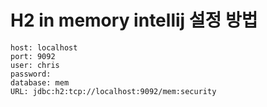 # H2 in memory intellij 설정 방법
```
host: localhost
port: 9092
user: chris
password:
database: mem
URL: jdbc:h2:tcp://localhost:9092/mem:security
```
